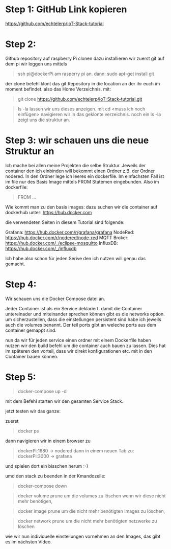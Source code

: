 # Step 1: GitHub Link kopieren 
https://github.com/echtelerp/IoT-Stack-tutorial

# Step 2: 
Github repository auf raspberry Pi clonen
dazu installieren wir zuerst git auf dem pi
wir loggen uns mittels 
> ssh pi@dockerPi 
am rasperry pi an.
dann:
> sudo apt-get install git

der clone befehl klont das git Repository in die location an der ihr euch im moment befindet. also das Home Verzeichnis. 
mit:
> git clone https://github.com/echtelerp/IoT-Stack-tutorial.git 

> ls -la lassen wir uns dieses anzeigen. 
 mit cd <muss ich noch einfügen>
 navigieren wir in das geklonte verzeichnis. 
 > noch ein ls -la 
 zeigt uns die struktur an. 

# Step 3: wir schauen uns die neue Struktur an

Ich mache bei allen meine Projekten die selbe Struktur.
Jeweils der container den ich einbinden will bekommt einen Ordner 
z.B. der Ordner nodered. 
In den Ordner lege ich leeres ein dockerfile. 
Im einfachsten Fall ist im file nur des Basis Image mittels FROM  Statemen eingebunden. Also im dockerfile: 

> FROM ...

Wie kommt man zu den basis images: 
dazu suchen wir die container auf dockerhub unter:
https://hub.docker.com

die verwendeten Seiten in diesem Tutorial sind folgende:

Grafana: https://hub.docker.com/r/grafana/grafana
NodeRed: https://hub.docker.com/r/nodered/node-red
MQTT Broker: https://hub.docker.com/_/eclipse-mosquitto
InfluxDB: https://hub.docker.com/_/influxdb

Ich habe also schon für jeden Serive den ich nutzen will genau das gemacht. 

# Step 4: 
Wir schauen uns die Docker Compose datei an. 

Jeder Container ist als ein Service deklariert. 
damit die Container untereinader und miteinander sprechen können gibt es die networks option. 
um sicherzustellen, dass die einstellungen persistent sind habe ich jeweils auch die volumes benannt. 
Der teil ports gibt an weleche ports aus dem container gemappt sind. 

nun da wir für jeden service einen ordner mit einem Dockerfile haben nutzen wir den build befehl um die container auch bauen zu lassen. Dies hat im späteren den vorteil, dass wir direkt konfigurationen etc. mit in den Container bauen können. 


# Step 5: 
> docker-compose up -d 

mit dem Befehl starten wir den gesamten Service Stack. 


jetzt testen wir das ganze: 

zuerst 
> docker ps

dann navigieren wir in einem browser zu
> dockerPi:1880 -> nodered
dann in einem neuen Tab zu: 
> dockerPi:3000 -> grafana

und spielen dort ein bisschen herum :-) 

umd den stack zu beenden in der Kmandozeile:

> docker-compose down

> docker volume prune
um die volumes zu löschen wenn wir diese nicht mehr benötigen, 

> docker image prune 
um die nicht mehr benötigten Images zu löschen, 

> docker network prune 
um die nicht mehr benötigten netzwerke zu löschen

wie wir nun individuelle einstellungen vornehmen an den Images, 
das gibt es im nächsten Video. 


